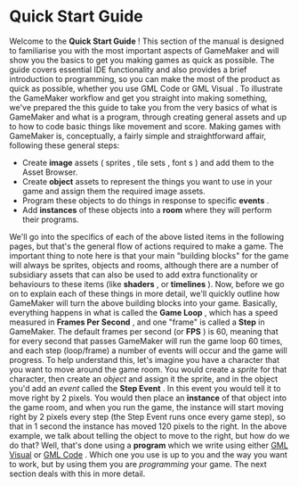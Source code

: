 # Quick Start Guide

Welcome to the **Quick Start Guide** ! This section of the manual is
designed to familiarise you with the most important aspects of GameMaker
and will show you the basics to get you making games as quick as
possible. The guide covers essential IDE functionality and also provides
a brief introduction to programming, so you can make the most of the
product as quick as possible, whether you use GML Code or GML Visual .
To illustrate the GameMaker workflow and get you straight into making
something, we've prepared the this guide to take you from the very
basics of what is GameMaker and what is a program, through creating
general assets and up to how to code basic things like movement and
score. Making games with GameMaker is, conceptually, a fairly simple and
straightforward affair, following these general steps:

-   Create **image** assets ( sprites , tile sets , font s ) and add
    them to the Asset Browser.
-   Create **object** assets to represent the things you want to use in
    your game and assign them the required image assets.
-   Program these objects to do things in response to specific
    **events** .
-   Add **instances** of these objects into a **room** where they will
    perform their programs.

We'll go into the specifics of each of the above listed items in the
following pages, but that's the general flow of actions required to make
a game. The important thing to note here is that your main "building
blocks" for the game will always be sprites, objects and rooms, although
there are a number of subsidiary assets that can also be used to add
extra functionality or behaviours to these items (like **shaders** , or
**timelines** ). Now, before we go on to explain each of these things in
more detail, we'll quickly outline how GameMaker will turn the above
building blocks into your game. Basically, everything happens in what is
called the **Game Loop** , which has a speed measured in **Frames Per
Second** , and one "frame" is called a **Step** in GameMaker. The
default frames per second (or **FPS** ) is 60, meaning that for every
second that passes GameMaker will run the game loop 60 times, and each
step (loop/frame) a number of events will occur and the game will
progress. To help understand this, let's imagine you have a character
that you want to move around the game room. You would create a *sprite*
for that character, then create an *object* and assign it the sprite,
and in the object you'd add an *event* called the **Step Event** . In
this event you would tell it to move right by 2 pixels. You would then
place an **instance** of that object into the game room, and when you
run the game, the instance will start moving right by 2 pixels every
step (the Step Event runs once every game step), so that in 1 second the
instance has moved 120 pixels to the right. In the above example, we
talk about telling the object to move to the right, but how do we do
that? Well, that's done using a **program** which we write using either
[GML Visual](../Drag_And_Drop/Drag_And_Drop_Index) or [GML
Code](../GameMaker_Language/GameMaker_Language_Index) . Which one
you use is up to you and the way you want to work, but by using them you
are *programming* your game. The next section deals with this in more
detail.
